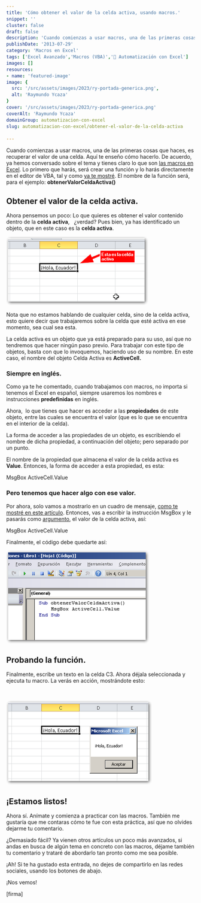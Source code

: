 ```yaml
---
title: 'Cómo obtener el valor de la celda activa, usando macros.'
snippet: ''
cluster: false
draft: false 
description: 'Cuando comienzas a usar macros, una de las primeras cosas que haces, es obtener el valor de la celda activa. Aquí te enseño cómo hacerlo.'
publishDate: '2013-07-29'
category: 'Macros en Excel'
tags: ['Excel Avanzado','Macros (VBA)','🤖 Automatización con Excel']
images: []
resources: 
- name: 'featured-image'
image: {
  src: '/src/assets/images/2023/ry-portada-generica.png',
  alt: 'Raymundo Ycaza'
}
cover: '/src/assets/images/2023/ry-portada-generica.png'
coverAlt: 'Raymundo Ycaza'
domainGroup: automatizacion-con-excel
slug: automatizacion-con-excel/obtener-el-valor-de-la-celda-activa

---
```


Cuando comienzas a usar macros, una de las primeras cosas que haces, es recuperar el valor de una celda. Aquí te enseño cómo hacerlo. De acuerdo, ya hemos conversado sobre el tema y tienes claro lo que son [las macros en Excel](http://raymundoycaza.com/macros-en-excel/ "Las macros en Excel"). Lo primero que harás, será crear una función y lo harás directamente en el editor de VBA, tal y como [ya te mostré](http://raymundoycaza.com/escribe-tu-primera-macro-en-excel/ "Escribe una macro en Excel"). El nombre de la función será, para el ejemplo: **obtenerValorCeldaActiva()**

## Obtener el valor de la celda activa.

Ahora pensemos un poco: Lo que quieres es obtener el valor contenido dentro de la **celda activa**,   ¿verdad? Pues bien, ya has identificado un objeto, que en este caso es la **celda activa**.

[![Cómo obtener el valor de la celda activa](/src/assets/images/2023/obtener-el-valor-de-la-celda-activa.png)](http://raymundoycaza.com/wp-content/uploads/obtener-el-valor-de-la-celda-activa.png)

Nota que no estamos hablando de cualquier celda, sino de la celda activa, esto quiere decir que trabajaremos sobre la celda que esté activa en ese momento, sea cual sea esta.

La celda activa es un objeto que ya está preparado para su uso, así que no tendremos que hacer ningún paso previo. Para trabajar con este tipo de objetos, basta con que lo invoquemos, haciendo uso de su nombre. En este caso, el nombre del objeto Celda Activa es **ActiveCell.**

### Siempre en inglés.

Como ya te he comentado, cuando trabajamos con macros, no importa si tenemos el Excel en español, siempre usaremos los nombres e instrucciones **predefinidas** en inglés.

Ahora,  lo que tienes que hacer es acceder a las **propiedades** de este objeto, entre las cuales se encuentra el valor (que es lo que se encuentra en el interior de la celda).

La forma de acceder a las propiedades de un objeto, es escribiendo el nombre de dicha propiedad, a continuación del objeto; pero separado por un punto.

El nombre de la propiedad que almacena el valor de la celda activa es **Value**. Entonces, la forma de acceder a esta propiedad, es esta:

MsgBox ActiveCell.Value

### Pero tenemos que hacer algo con ese valor.

Por ahora, solo vamos a mostrarlo en un cuadro de mensaje, [como te mostré en este artículo](http://raymundoycaza.com/mensaje-en-excel/ "Cómo mostrar un cuadro de mensaje en Excel"). Entonces, vas a escribir la instrucción MsgBox y le pasarás como [argumento](http://raymundoycaza.com/que-son-los-argumentos-en-excel/ "¿Qué son los argumentos?"), el valor de la celda activa, así:

MsgBox ActiveCell.Value

Finalmente, el código debe quedarte así:

[![Cómo obtener el valor de la celda activa](/src/assets/images/2023/obtener-el-valor-de-la-celda-activa-2.png)](http://raymundoycaza.com/wp-content/uploads/obtener-el-valor-de-la-celda-activa-2.png)

## Probando la función.

Finalmente, escribe un texto en la celda C3. Ahora déjala seleccionada y ejecuta tu macro. La verás en acción, mostrándote esto:

 

[![Cómo obtener el valor de la celda activa](/src/assets/images/2023/obtener-el-valor-de-la-celda-activa-3.png)](http://raymundoycaza.com/wp-content/uploads/obtener-el-valor-de-la-celda-activa-3.png)

## ¡Estamos listos!

Ahora sí. Anímate y comienza a practicar con las macros. También me gustaría que me contaras cómo te fue con esta práctica, así que no olvides dejarme tu comentario.

¿Demasiado fácil? Ya vienen otros artículos un poco más avanzados, si andas en busca de algún tema en concreto con las macros, déjame también tu comentario y trataré de abordarlo tan pronto como me sea posible.

¡Ah! Si te ha gustado esta entrada, no dejes de compartirlo en las redes sociales, usando los botones de abajo.

¡Nos vemos!

\[firma\]

